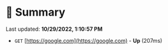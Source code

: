# 📖 Summary
Last updated: **10/29/2022, 1:10:57 PM**

- `GET` [https://google.com](https://google.com) - **Up** (207ms)
